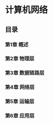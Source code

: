 # 计算机网络 #

## 目录 ##

### 第1章 概述 ###

### 第2章 物理层 ###

### 第3章 数据链路层 ###

### 第4章 网络层 ###

### 第5章 运输层 ###

### 第6章 应用层 ###


